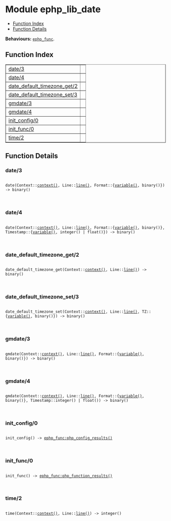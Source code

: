 

# Module ephp_lib_date #
* [Function Index](#index)
* [Function Details](#functions)

__Behaviours:__ [`ephp_func`](ephp_func.md).

<a name="index"></a>

## Function Index ##


<table width="100%" border="1" cellspacing="0" cellpadding="2" summary="function index"><tr><td valign="top"><a href="#date-3">date/3</a></td><td></td></tr><tr><td valign="top"><a href="#date-4">date/4</a></td><td></td></tr><tr><td valign="top"><a href="#date_default_timezone_get-2">date_default_timezone_get/2</a></td><td></td></tr><tr><td valign="top"><a href="#date_default_timezone_set-3">date_default_timezone_set/3</a></td><td></td></tr><tr><td valign="top"><a href="#gmdate-3">gmdate/3</a></td><td></td></tr><tr><td valign="top"><a href="#gmdate-4">gmdate/4</a></td><td></td></tr><tr><td valign="top"><a href="#init_config-0">init_config/0</a></td><td></td></tr><tr><td valign="top"><a href="#init_func-0">init_func/0</a></td><td></td></tr><tr><td valign="top"><a href="#time-2">time/2</a></td><td></td></tr></table>


<a name="functions"></a>

## Function Details ##

<a name="date-3"></a>

### date/3 ###

<pre><code>
date(Context::<a href="#type-context">context()</a>, Line::<a href="#type-line">line()</a>, Format::{<a href="#type-variable">variable()</a>, binary()}) -&gt; binary()
</code></pre>
<br />

<a name="date-4"></a>

### date/4 ###

<pre><code>
date(Context::<a href="#type-context">context()</a>, Line::<a href="#type-line">line()</a>, Format::{<a href="#type-variable">variable()</a>, binary()}, Timestamp::{<a href="#type-variable">variable()</a>, integer() | float()}) -&gt; binary()
</code></pre>
<br />

<a name="date_default_timezone_get-2"></a>

### date_default_timezone_get/2 ###

<pre><code>
date_default_timezone_get(Context::<a href="#type-context">context()</a>, Line::<a href="#type-line">line()</a>) -&gt; binary()
</code></pre>
<br />

<a name="date_default_timezone_set-3"></a>

### date_default_timezone_set/3 ###

<pre><code>
date_default_timezone_set(Context::<a href="#type-context">context()</a>, Line::<a href="#type-line">line()</a>, TZ::{<a href="#type-variable">variable()</a>, binary()}) -&gt; binary()
</code></pre>
<br />

<a name="gmdate-3"></a>

### gmdate/3 ###

<pre><code>
gmdate(Context::<a href="#type-context">context()</a>, Line::<a href="#type-line">line()</a>, Format::{<a href="#type-variable">variable()</a>, binary()}) -&gt; binary()
</code></pre>
<br />

<a name="gmdate-4"></a>

### gmdate/4 ###

<pre><code>
gmdate(Context::<a href="#type-context">context()</a>, Line::<a href="#type-line">line()</a>, Format::{<a href="#type-variable">variable()</a>, binary()}, Timestamp::integer() | float()) -&gt; binary()
</code></pre>
<br />

<a name="init_config-0"></a>

### init_config/0 ###

<pre><code>
init_config() -&gt; <a href="ephp_func.md#type-php_config_results">ephp_func:php_config_results()</a>
</code></pre>
<br />

<a name="init_func-0"></a>

### init_func/0 ###

<pre><code>
init_func() -&gt; <a href="ephp_func.md#type-php_function_results">ephp_func:php_function_results()</a>
</code></pre>
<br />

<a name="time-2"></a>

### time/2 ###

<pre><code>
time(Context::<a href="#type-context">context()</a>, Line::<a href="#type-line">line()</a>) -&gt; integer()
</code></pre>
<br />

